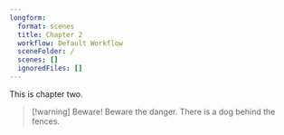 ```yaml
---
longform:
  format: scenes
  title: Chapter 2
  workflow: Default Workflow
  sceneFolder: /
  scenes: []
  ignoredFiles: []
---
```

This is chapter two.

>[!warning] Beware!
>Beware the danger. There is a dog behind the fences.

